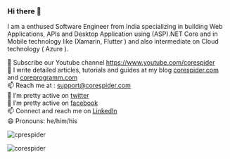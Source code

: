 ### Hi there 👋

<!--
**corespider/corespider** is a ✨ _special_ ✨ repository because its `README.md` (this file) appears on your GitHub profile.

I am a enthused Software Engineer from India specializing in building Web Applications, APIs and Desktop Application using (ASP).NET Core and in Mobile technology like (Xamarin, Flutter ) and also intermediate on Cloud technology ( Azure ). 
<--
- 👯 I’m looking to collaborate on ...
- 🤔 Subscribe our Youtube channel https://www.youtube.com/corespider
- 🤔 I write detailed articles, tutorials and guides at my blog <a href="https://corespider.com/">corespider.com</a>
- 💬 Ask me about ...
- 📫 How to reach me: support@corespider.com
- 😄 Pronouns: ...
- ⚡ Fun fact: ...
-->

I am a enthused Software Engineer from India specializing in building Web Applications, APIs and Desktop Application using (ASP).NET Core and in Mobile technology like (Xamarin, Flutter ) and also intermediate on Cloud technology ( Azure ). 

🎴 Subscribe our Youtube channel https://www.youtube.com/corespider <br>
🤔 I write detailed articles, tutorials and guides at my blog <a href="https://corespider.com/">corespider.com</a> and <a href="https://coreprogramm.com/">coreprogramm.com</a><br>
📫 Reach me at : support@corespider.com<br>
🤔 I’m pretty active on <a href="https://twitter.com/corespiderpro">twitter</a><br>
🤔 I’m pretty active on <a href="https://www.facebook.com/CoreSpider/">facebook</a><br>
📫 Connect and reach me on <a href="https://www.linkedin.com/company/corespider">LinkedIn</a><br>
😄 Pronouns: he/him/his<br>

<p align="left"> <img src="https://komarev.com/ghpvc/?username=corespider" alt="cprespider" /> </p>

 <p align="left">  
  <img src="https://github-readme-stats.vercel.app/api?username=corespider&show_icons=false" alt="corespider" />
 </p>
 
 

